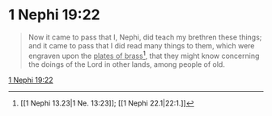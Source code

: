 # 1 Nephi 19:22

> Now it came to pass that I, Nephi, did teach my brethren these things; and it came to pass that I did read many things to them, which were engraven upon the <u>plates of brass</u>[^a], that they might know concerning the doings of the Lord in other lands, among people of old.

[1 Nephi 19:22](https://www.churchofjesuschrist.org/study/scriptures/bofm/1-ne/19?lang=eng&id=p22#p22)


[^a]: [[1 Nephi 13.23|1 Ne. 13:23]]; [[1 Nephi 22.1|22:1.]]
